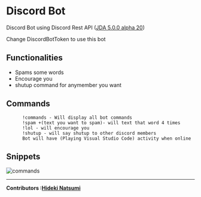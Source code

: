 # Discord Bot 
Discord Bot using Discord Rest API (<a href="https://github.com/DV8FromTheWorld/JDA">JDA 5.0.0 alpha 20<a>)

Change DiscordBotToken to use this bot


Functionalities
-
<ul>
<li>Spams some words</li>
<li>Encourage you</li>
<li>shutup command for anymember you want</li>
</ul>

  Commands
  -
     
          !commands - Will display all bot commands 
          !spam +(text you want to spam)- will text that word 4 times
          !lol - will encourage you
          !shutup - will say shutup to other discord members
          Bot will have (Playing Visual Studio Code) activity when online
          
   
   Snippets
   -
   ![commands](https://user-images.githubusercontent.com/96385473/192399739-166bb22e-a839-4325-98ca-60b657ccad36.png)
  

---
<strong>Contributors :[Hideki Natsumi](https://github.com/HidekiNatsumi) 
